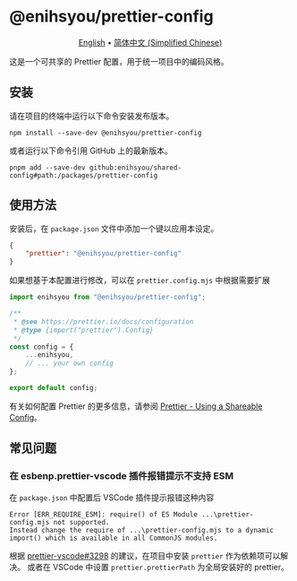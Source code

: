 # @enihsyou/prettier-config

<p align="center">
  <a href="README.md">English</a> •
  <a href="README.zh-CN.md">简体中文 (Simplified Chinese)</a>
</p>

这是一个可共享的 Prettier 配置，用于统一项目中的编码风格。

## 安装

请在项目的终端中运行以下命令安装发布版本。

```shell
npm install --save-dev @enihsyou/prettier-config
```

或者运行以下命令引用 GitHub 上的最新版本。

```shell
pnpm add --save-dev github:enihsyou/shared-config#path:/packages/prettier-config
```

## 使用方法

安装后，在 `package.json` 文件中添加一个键以应用本设定。

```json
{
    "prettier": "@enihsyou/prettier-config"
}
```

如果想基于本配置进行修改，可以在 `prettier.config.mjs` 中根据需要扩展

```javascript
import enihsyou from "@enihsyou/prettier-config";

/**
 * @see https://prettier.io/docs/configuration
 * @type {import("prettier").Config}
 */
const config = {
    ...enihsyou,
    // ... your own config
};

export default config;
```

有关如何配置 Prettier 的更多信息，请参阅 [Prettier - Using a Shareable Config](https://prettier.io/docs/sharing-configurations#using-a-shareable-config)。

## 常见问题

### 在 esbenp.prettier-vscode 插件报错提示不支持 ESM

在 `package.json` 中配置后 VSCode 插件提示报错这种内容

```log
Error [ERR_REQUIRE_ESM]: require() of ES Module ...\prettier-config.mjs not supported.
Instead change the require of ...\prettier-config.mjs to a dynamic import() which is available in all CommonJS modules.
```

根据 [prettier-vscode#3298](https://github.com/prettier/prettier-vscode/issues/3298#issuecomment-1927472222) 的建议，在项目中安装 `prettier` 作为依赖项可以解决。
或者在 VSCode 中设置 `prettier.prettierPath` 为全局安装好的 prettier。
